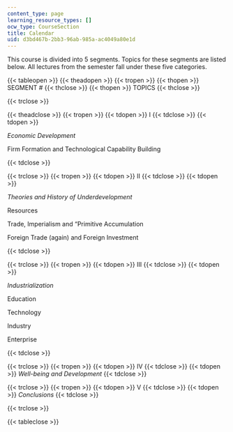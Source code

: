 ```yaml
---
content_type: page
learning_resource_types: []
ocw_type: CourseSection
title: Calendar
uid: d3bd467b-2bb3-96ab-985a-ac4049a80e1d
---
```


This course is divided into 5 segments. Topics for these segments are listed below. All lectures from the semester fall under these five categories.

{{< tableopen >}}
{{< theadopen >}}
{{< tropen >}}
{{< thopen >}}
SEGMENT #
{{< thclose >}}
{{< thopen >}}
TOPICS
{{< thclose >}}

{{< trclose >}}

{{< theadclose >}}
{{< tropen >}}
{{< tdopen >}}
I
{{< tdclose >}}
{{< tdopen >}}


_Economic Development_

Firm Formation and Technological Capability Building


{{< tdclose >}}

{{< trclose >}}
{{< tropen >}}
{{< tdopen >}}
II
{{< tdclose >}}
{{< tdopen >}}


_Theories and History of Underdevelopment_

Resources

Trade, Imperialism and “Primitive Accumulation

Foreign Trade (again) and Foreign Investment


{{< tdclose >}}

{{< trclose >}}
{{< tropen >}}
{{< tdopen >}}
III
{{< tdclose >}}
{{< tdopen >}}


_Industrialization_

Education

Technology

Industry

Enterprise


{{< tdclose >}}

{{< trclose >}}
{{< tropen >}}
{{< tdopen >}}
IV
{{< tdclose >}}
{{< tdopen >}}
_Well-being and Development_
{{< tdclose >}}

{{< trclose >}}
{{< tropen >}}
{{< tdopen >}}
V
{{< tdclose >}}
{{< tdopen >}}
_Conclusions_
{{< tdclose >}}

{{< trclose >}}

{{< tableclose >}}